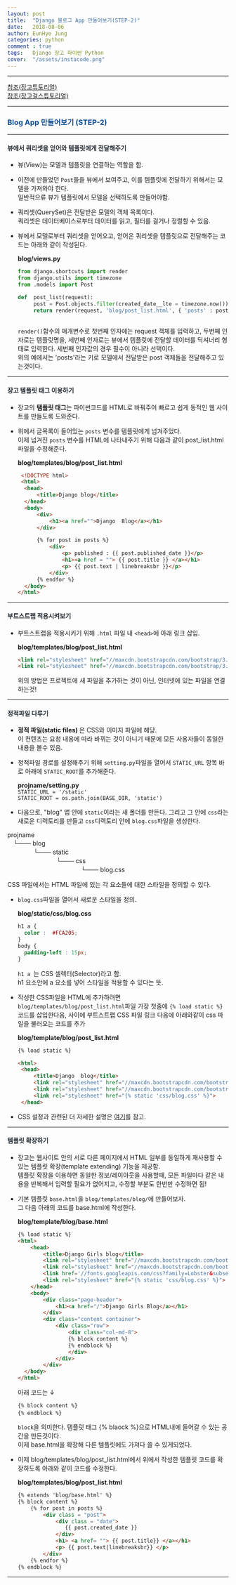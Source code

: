 ```yaml
---
layout: post
title:  "Django 블로그 App 만들어보기(STEP-2)"
date:   2018-08-06
author: EunHye Jung
categories: python
comment : true
tags:	Django 장고 파이썬 Python
cover:  "/assets/instacode.png"
---   
```

    
      
- - -      
   
[참조(장고튜토리얼)](https://docs.djangoproject.com/en/2.0/intro/tutorial02/)   
[참조(장고걸스튜토리얼)](https://tutorial.djangogirls.org/ko/django_start_project/)    
  
- - -    
  
  
###  <font color = "#0E4D92"> Blog App 만들어보기 (STEP-2) </font>    
  
_ _ _   
  
#### <font color="#212930"> 뷰에서 쿼리셋을 얻어와 템플릿에게 전달해주기 </font>    
  
* 뷰(View)는 모델과 템플릿을 연결하는 역할을 함.  
* 이전에 만들었던 `Post`들을 뷰에서 보여주고, 이를 템플릿에 전달하기 위해서는 모델을 가져와야 한다.  
  일반적으류 뷰가 템플릿에서 모델을 선택하도록 만들어야함.   
  
* 쿼리셋(QuerySet)은 전달받은 모델의 객체 목록이다.  
  쿼리셋은 데이터베이스로부터 데이터를 읽고, 필터를 걸거나 정렬할 수 있음.  
  
* 뷰에서 모델로부터 쿼리셋을 얻어오고, 얻어온 쿼리셋을 템플릿으로 전달해주는 코드는 아래와 같이 작성된다.  
   
   <b>blog/views.py </b>
   ```python    
   from django.shortcuts import render  
   from django.utils import timezone
   from .models import Post
   
   def  post_list(request):
        post = Post.objects.filter(created_date__lte = timezone.now()).order_by('create_date') # post는 쿼리셋
        return render(request, 'blog/post_list.html', { 'posts' : posts })
        
   ```  
   
  `render()`함수의 매개변수로 첫번째 인자에는 request 객체를 입력하고, 두번째 인자로는 템플릿명을, 세번째 인자로는 뷰에서 템플릿에 전달할 데이터를 딕셔너리 형태로 입력한다. 세번째 인자값의 경우 필수이 아니라 선택이다.  
  위의 예에서는 'posts'라는 키로 모델에서 전달받은 post 객체들을 전달해주고 있는것이다.  
   
   
- - -
  
#### <font color="#212930"> 장고 템플릿 태그 이용하기 </font>     
  
* 장고의 <b>탬플릿 태그</b>는 파이썬코드를 HTML로 바꿔주어 빠르고 쉽게 동적인 웹 사이트를 만들도록 도와준다.  
* 위에서 글목록이 들어있는 `posts` 변수를 템플릿에게 넘겨주었다.  
  이제 넘겨진 `posts` 변수를 HTML에 나타내주기 위해 다음과 같이 post_list.html 파일을 수정해준다.  
  
  <b>blog/templates/blog/post_list.html</b>   
  ```html      
   <!DOCTYPE html>
   <html>
    <head>
        <title>Django blog</title>
    </head>
    <body>
        <div>
            <h1><a href="">Django  Blog</a></h1>
        </div>

        {% for post in posts %}
            <div>
                <p> published : {{ post.published_date }}</p>
                <h1><a href = ""> {{ post.title }} </a></h1>
                <p> {{ post.text | linebreaksbr }}</p>
            </div>
        {% endfor %}
    </body>
  </html>
  ```    
   
   
- - -
  
  
#### <font color="#212930"> 부트스트랩 적용시켜보기 </font>     
   
* 부트스트랩을 적용시키기 위해 `.html` 파일 내 `<head>`에 아래 링크 삽입.  
  
  <b>blog/templates/blog/post_list.html</b>   
  ```html   
  <link rel="stylesheet" href="//maxcdn.bootstrapcdn.com/bootstrap/3.2.0/css/bootstrap.min.css">
  <link rel="stylesheet" href="//maxcdn.bootstrapcdn.com/bootstrap/3.2.0/css/bootstrap-theme.min.css">
  ```   
  
  위의 방법은 프로젝트에 새 파일을 추가하는 것이 아닌, 인터넷에 있는 파일을 연결하는것!  
   
   
- - -
  
  
####  <font color="#212930"> 정적파일 다루기 </font>    
  
  * <b> 정적 파일(static files) </b>은 CSS와 이미지 파일에 해당.    
    이 컨텐츠는 요청 내용에 따라 바뀌는 것이 아니기 때문에 모든 사용자들이 동일한 내용을 볼수 있음.  
   
  * 정적파일 경로를 설정해주기 위해 `setting.py`파일을 열어서 `STATIC_URL` 항목 바로 아래에 `STATIC_ROOT`를 추가해준다.  
    
    <b>projname/setting.py</b>  
    `STATIC_URL = '/static'`     
    `STATIC_ROOT = os.path.join(BASE_DIR, 'static')`     

  * 다음으로, "blog" 앱 안에 `static`이라는 새 폴더를 만든다. 그리고 그 안에 `css`라는 새로운 디렉토리를 만들고 `css`디렉토리 안에 `blog.css`파일을 생성한다.   
    
  projname  
    　└─── blog  
      　 　　　└─── static    
      　　　　　　　　└─── css   
      　　　　　　　　　　　　└─── blog.css
  
  CSS 파일에서는 HTML 파일에 있는 각 요소들에 대한 스타일을 정의할 수 있다.  

* `blog.css`파일을 열어서 새로운 스타일을 정의.  
  
  <b>blog/static/css/blog.css</b>    
  ```css    
  h1 a {
  	color :  #FCA205;
  }
  body {
  	padding-left : 15px;
  }
  ```   
   
  `h1 a `는 CSS 셀렉터(Selector)라고 함.  
   h1 요소안에 a 요소를 넣어 스타일을 적용할 수 있다는 뜻.  
   
* 작성한 CSS파일을 HTML에 추가하려면 `blog/templates/blog/post_list.html`파일 가장 첫줄에 `{% load static %}` 코드를 삽입한다음, <head> </head> 사이에 부트스트랩 CSS 파일 링크 다음에 아래와같이 css 파일을 불러오는 코드를 추가  
    
  <b>blog/template/blog/post_list.html</b>   
   ```html   
   {% load static %}
   
   <html>
    <head>
        <title>Django  blog</title>
        <link rel="stylesheet" href="//maxcdn.bootstrapcdn.com/bootstrap/3.2.0/css/bootstrap.min.css">
        <link rel="stylesheet" href="//maxcdn.bootstrapcdn.com/bootstrap/3.2.0/css/bootstrap-theme.min.css">
        <link rel="stylesheet" href="{% static 'css/blog.css' %}">
    </head>
   ```   
   
   
* CSS 설정과 관련된 더 자세한 설명은 [여기](https://tutorial.djangogirls.org/ko/css/)를 참고.  
   
   
- - -
  
  
####  <font color="#212930"> 템플릿 확장하기 </font>   
    
* 장고는 웹사이트 안의 서로 다른 페이지에서 HTML 일부를 동일하게 재사용할 수 있는 템플릿 확장(template extending) 기능을 제공함.  
  템플릿 확장을 이용하면 동일한 정보/레이아웃을 사용할때, 모든 파일마다 같은 내용을 반복해서 입력할 필요가 없어지고, 수정할 부분도 한번만 수정하면 됨!   
  
* 기본 템플릿 `base.html`을 `blog/templates/blog/`에 만들어보자.  
  그 다음 아래의 코드를 base.html에 작성한다.  
   
  <b>blog/template/blog/base.html</b>   
  ```html   
  {% load static %}
  <html>
      <head>
          <title>Django Girls blog</title>
          <link rel="stylesheet" href="//maxcdn.bootstrapcdn.com/bootstrap/3.2.0/css/bootstrap.min.css">
          <link rel="stylesheet" href="//maxcdn.bootstrapcdn.com/bootstrap/3.2.0/css/bootstrap-theme.min.css">
          <link href='//fonts.googleapis.com/css?family=Lobster&subset=latin,latin-ext' rel='stylesheet' type='text/css'>
          <link rel="stylesheet" href="{% static 'css/blog.css' %}">
      </head>
      <body>
          <div class="page-header">
              <h1><a href="/">Django Girls Blog</a></h1>
          </div>
          <div class="content container">
              <div class="row">
                  <div class="col-md-8">
                  {% block content %}
                  {% endblock %}
                  </div>
              </div>
          </div>
    </body>
  </html>
  ```    
   
   아래 코드는 ↓     
   
   `{% block content %}`  
   `{% endblock %}　　　`  
      
   `block`을 의미한다. 템플릿 태그 {% blaock %}으로 HTML내에 들어갈 수 있는 공간을 만든것이다.  
  이제 base.html을 확장해 다른 템플릿에도 가져다 쓸 수 있게되었다.  
   
   
* 이제 blog/templates/blog/post_list.html에서 위에서 작성한 템플릿 코드를 확장하도록 아래와 같이 코드를 수정한다.  
  
  <b>blog/templates/blog/post_list.html</b>  
  ```html   
  {% extends 'blog/base.html' %}
  {% block content %}
  	  {% for post in posts %}
      	  <div class = "post">
              <div class = "date">
                 {{ post.created_date }}
              </div>
              <h1> <a href= ""> {{ post.title}} </a></h1>
              <p> {{ post.text|linebreaksbr}} </p>
          </div>
      {% endfor %}
  {% endblock %}
  ```
  
   
- - -    
　  
　  　  
